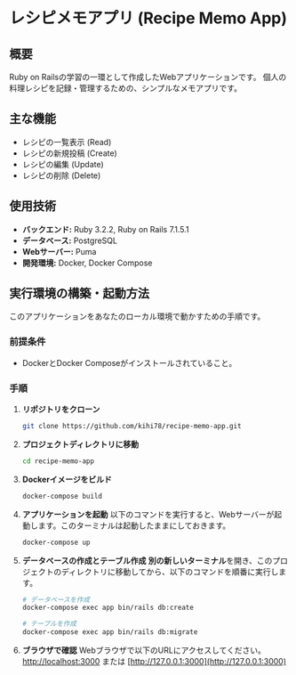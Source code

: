 # レシピメモアプリ (Recipe Memo App)

## 概要

Ruby on Railsの学習の一環として作成したWebアプリケーションです。
個人の料理レシピを記録・管理するための、シンプルなメモアプリです。

## 主な機能

* レシピの一覧表示 (Read)
* レシピの新規投稿 (Create)
* レシピの編集 (Update)
* レシピの削除 (Delete)

## 使用技術

* **バックエンド:** Ruby 3.2.2, Ruby on Rails 7.1.5.1
* **データベース:** PostgreSQL
* **Webサーバー:** Puma
* **開発環境:** Docker, Docker Compose

## 実行環境の構築・起動方法

このアプリケーションをあなたのローカル環境で動かすための手順です。

### 前提条件

* DockerとDocker Composeがインストールされていること。

### 手順

1.  **リポジトリをクローン**
    ```bash
    git clone https://github.com/kihi78/recipe-memo-app.git
    ```

2.  **プロジェクトディレクトリに移動**
    ```bash
    cd recipe-memo-app
    ```

3.  **Dockerイメージをビルド**
    ```bash
    docker-compose build
    ```

4.  **アプリケーションを起動**
    以下のコマンドを実行すると、Webサーバーが起動します。このターミナルは起動したままにしておきます。
    ```bash
    docker-compose up
    ```

5.  **データベースの作成とテーブル作成**
    **別の新しいターミナル**を開き、このプロジェクトのディレクトリに移動してから、以下のコマンドを順番に実行します。
    ```bash
    # データベースを作成
    docker-compose exec app bin/rails db:create

    # テーブルを作成
    docker-compose exec app bin/rails db:migrate
    ```

6.  **ブラウザで確認**
    Webブラウザで以下のURLにアクセスしてください。
    [http://localhost:3000](http://localhost:3000) または [http://127.0.0.1:3000](http://127.0.0.1:3000)

